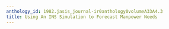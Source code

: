 ```yaml
---
anthology_id: 1982.jasis_journal-ir0anthology0volumeA33A4.3
title: Using An INS Simulation to Forecast Manpower Needs
---
```

